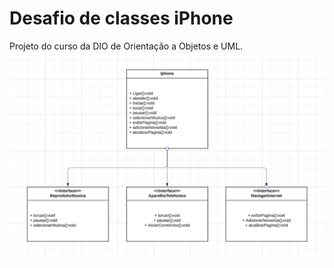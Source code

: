 # Desafio de classes iPhone
Projeto do curso da DIO de Orientação a Objetos e UML.
![diagrama_uml](https://github.com/VictorOlima/Desafio-Iphone/blob/main/assets/UML%20classes%20iphone.png)
